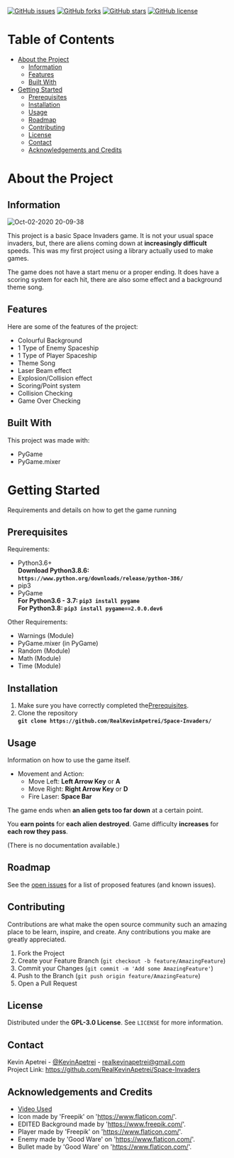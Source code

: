 [![GitHub issues](https://img.shields.io/github/issues/RealKevinApetrei/Space-Invaders)](https://github.com/RealKevinApetrei/Space-Invaders/issues) 
[![GitHub forks](https://img.shields.io/github/forks/RealKevinApetrei/Space-Invaders)](https://github.com/RealKevinApetrei/Space-Invaders/network)
[![GitHub stars](https://img.shields.io/github/stars/RealKevinApetrei/Space-Invaders)](https://github.com/RealKevinApetrei/Space-Invaders/stargazers)
[![GitHub license](https://img.shields.io/github/license/RealKevinApetrei/Space-Invaders)](https://github.com/RealKevinApetrei/Space-Invaders/blob/master/LICENSE)

# Table of Contents
- [About the Project](#about-the-project)
  - [Information](#information)
  - [Features](#features)
  - [Built With](#built-with)
- [Getting Started](#getting-started)
  - [Prerequisites](#prerequisites)
  - [Installation](#installation)
  - [Usage](#usage)
  - [Roadmap](#roadmap)
  - [Contributing](#contributing)
  - [License](#license)
  - [Contact](#contact)
  - [Acknowledgements and Credits](#acknowledgements-and-credits)

# About the Project
## Information
![Oct-02-2020 20-09-38](https://user-images.githubusercontent.com/65184258/94960718-3f414580-04eb-11eb-9109-e5c3d94e9a0d.gif)

This project is a basic Space Invaders game. It is not your usual space invaders, but, there are aliens coming down at **increasingly difficult** speeds. This was my first project using a library actually used to make games.

The game does not have a start menu or a proper ending. It does have a scoring system for each hit, there are also some effect and a background theme song.

## Features
Here are some of the features of the project:

- Colourful Background
- 1 Type of Enemy Spaceship
- 1 Type of Player Spaceship
- Theme Song
- Laser Beam effect
- Explosion/Collision effect
- Scoring/Point system
- Collision Checking
- Game Over Checking

## Built With
This project was made with:

- PyGame
- PyGame.mixer

# Getting Started
Requirements and details on how to get the game running

## Prerequisites
Requirements:

- Python3.6+\
  **Download Python3.8.6: `https://www.python.org/downloads/release/python-386/`**
- pip3
- PyGame\
  **For Python3.6 - 3.7: `pip3 install pygame`**\
  **For Python3.8: `pip3 install pygame==2.0.0.dev6`**
  
Other Requirements:

- Warnings (Module)
- PyGame.mixer (in PyGame)
- Random (Module)
- Math (Module)
- Time (Module)

## Installation
1. Make sure you have correctly completed the[Prerequisites](#prerequisites).
2. Clone the repository\
   **`git clone https://github.com/RealKevinApetrei/Space-Invaders/`**

## Usage
Information on how to use the game itself.

- Movement and Action:
  - Move Left: **Left Arrow Key** or **A**
  - Move Right: **Right Arrow Key** or **D**
  - Fire Laser: **Space Bar**

The game ends when **an alien gets too far down** at a certain point.

You **earn points** for **each alien destroyed**.
Game difficulty **increases** for **each row they pass**.

(There is no documentation available.)

## Roadmap

See the [open issues](https://github.com/RealKevinApetrei/Space-Invaders/issues) for a list of proposed features (and known issues).

## Contributing

Contributions are what make the open source community such an amazing place to be learn, inspire, and create. Any contributions you make are greatly appreciated.

1. Fork the Project
2. Create your Feature Branch (`git checkout -b feature/AmazingFeature`)
3. Commit your Changes (`git commit -m 'Add some AmazingFeature'`)
4. Push to the Branch (`git push origin feature/AmazingFeature`)
5. Open a Pull Request

## License

Distributed under the **GPL-3.0 License**. See `LICENSE` for more information.

## Contact

Kevin Apetrei - [@KevinApetrei](https://twitter.com/KevinApetrei) - realkevinapetrei@gmail.com\
Project Link: https://github.com/RealKevinApetrei/Space-Invaders

## Acknowledgements and Credits
- [Video Used](https://www.youtube.com/watch?v=FfWpgLFMI7w)
- Icon made by 'Freepik' on 'https://www.flaticon.com/'.
- EDITED Background made by 'https://www.freepik.com/'.
- Player made by 'Freepik' on 'https://www.flaticon.com/'.
- Enemy made by 'Good Ware' on 'https://www.flaticon.com/'.
- Bullet made by 'Good Ware' on 'https://www.flaticon.com/'.

  
